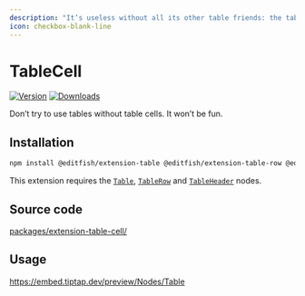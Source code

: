 ```yaml
---
description: "It’s useless without all its other table friends: the table cell."
icon: checkbox-blank-line
---
```


# TableCell
[![Version](https://img.shields.io/npm/v/@editfish/extension-table-cell.svg?label=version)](https://www.npmjs.com/package/@editfish/extension-table-cell)
[![Downloads](https://img.shields.io/npm/dm/@editfish/extension-table-cell.svg)](https://npmcharts.com/compare/@editfish/extension-table-cell?minimal=true)

Don’t try to use tables without table cells. It won’t be fun.

## Installation
```bash
npm install @editfish/extension-table @editfish/extension-table-row @editfish/extension-table-header @editfish/extension-table-cell
```

This extension requires the [`Table`](/api/nodes/table), [`TableRow`](/api/nodes/table-row) and [`TableHeader`](/api/nodes/table-header) nodes.

## Source code
[packages/extension-table-cell/](https://github.com/ueberdosis/tiptap/blob/main/packages/extension-table-cell/)

## Usage
https://embed.tiptap.dev/preview/Nodes/Table
